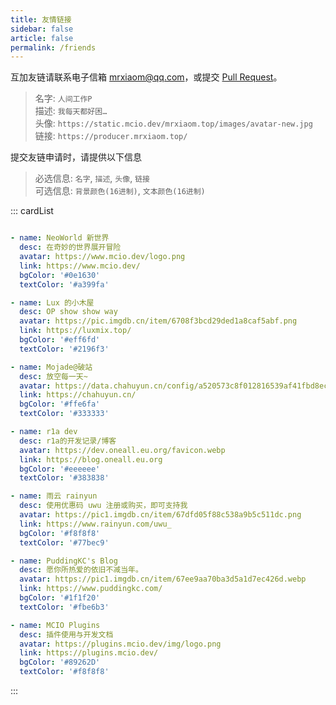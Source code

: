 ```yaml
---
title: 友情链接
sidebar: false
article: false
permalink: /friends
---
```


互加友链请联系电子信箱 [mrxiaom@qq.com](mailto:mrxiaom@qq.com)，或提交 [Pull Request](https://github.com/MrXiaoM/blog/edit/main/docs/@pages/friends.md)。

> 名字: `人间工作P`  
> 描述: `我每天都好困…`  
> 头像: `https://static.mcio.dev/mrxiaom.top/images/avatar-new.jpg`  
> 链接: `https://producer.mrxiaom.top/`

提交友链申请时，请提供以下信息

> 必选信息: `名字`, `描述`, `头像`, `链接`  
> 可选信息: `背景颜色(16进制)`, `文本颜色(16进制)`

::: cardList
```yaml

- name: NeoWorld 新世界
  desc: 在奇妙的世界展开冒险
  avatar: https://www.mcio.dev/logo.png
  link: https://www.mcio.dev/
  bgColor: '#0e1630'
  textColor: '#a399fa'

- name: Lux 的小木屋
  desc: OP show show way
  avatar: https://pic.imgdb.cn/item/6708f3bcd29ded1a8caf5abf.png
  link: https://luxmix.top/
  bgColor: '#eff6fd'
  textColor: '#2196f3'

- name: Mojade@破站
  desc: 放空每一天~
  avatar: https://data.chahuyun.cn/config/a520573c8f012816539af41fbd8ecc65.jpg
  link: https://chahuyun.cn/
  bgColor: '#ffe6fa'
  textColor: '#333333'

- name: r1a dev
  desc: r1a的开发记录/博客
  avatar: https://dev.oneall.eu.org/favicon.webp
  link: https://blog.oneall.eu.org
  bgColor: '#eeeeee'
  textColor: '#383838'

- name: 雨云 rainyun
  desc: 使用优惠码 uwu 注册或购买，即可支持我
  avatar: https://pic1.imgdb.cn/item/67dfd05f88c538a9b5c511dc.png
  link: https://www.rainyun.com/uwu_
  bgColor: '#f8f8f8'
  textColor: '#77bec9'

- name: PuddingKC's Blog
  desc: 愿你所热爱的依旧不减当年。
  avatar: https://pic1.imgdb.cn/item/67ee9aa70ba3d5a1d7ec426d.webp
  link: https://www.puddingkc.com/
  bgColor: '#1f1f20'
  textColor: '#fbe6b3'

- name: MCIO Plugins
  desc: 插件使用与开发文档
  avatar: https://plugins.mcio.dev/img/logo.png
  link: https://plugins.mcio.dev/
  bgColor: '#89262D'
  textColor: '#f8f8f8'

```
:::
